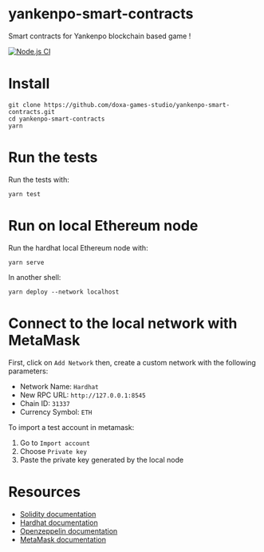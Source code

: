 # yankenpo-smart-contracts

Smart contracts for Yankenpo blockchain based game !

[![Node.js CI](https://github.com/doxa-games-studio/yankenpo-smart-contracts/actions/workflows/node.js.yml/badge.svg)](https://github.com/doxa-games-studio/yankenpo-smart-contracts/actions/workflows/node.js.yml)

# Install

```
git clone https://github.com/doxa-games-studio/yankenpo-smart-contracts.git
cd yankenpo-smart-contracts
yarn
```

# Run the tests

Run the tests with:

```
yarn test
```

# Run on local Ethereum node

Run the hardhat local Ethereum node with:

```
yarn serve
```

In another shell:

```
yarn deploy --network localhost
```

# Connect to the local network with MetaMask

First, click on `Add Network` then, create a custom network with the following parameters:

- Network Name: `Hardhat`
- New RPC URL: `http://127.0.0.1:8545`
- Chain ID: `31337`
- Currency Symbol: `ETH`

To import a test account in metamask:

1. Go to `Import account`
2. Choose `Private key`
3. Paste the private key generated by the local node

# Resources

- [Solidity documentation](https://docs.soliditylang.org/en/v0.8.0/)
- [Hardhat documentation](https://hardhat.org/getting-started/)
- [Openzeppelin documentation](https://docs.openzeppelin.com/openzeppelin/)
- [MetaMask documentation](https://metamask.zendesk.com/hc/en-us)
